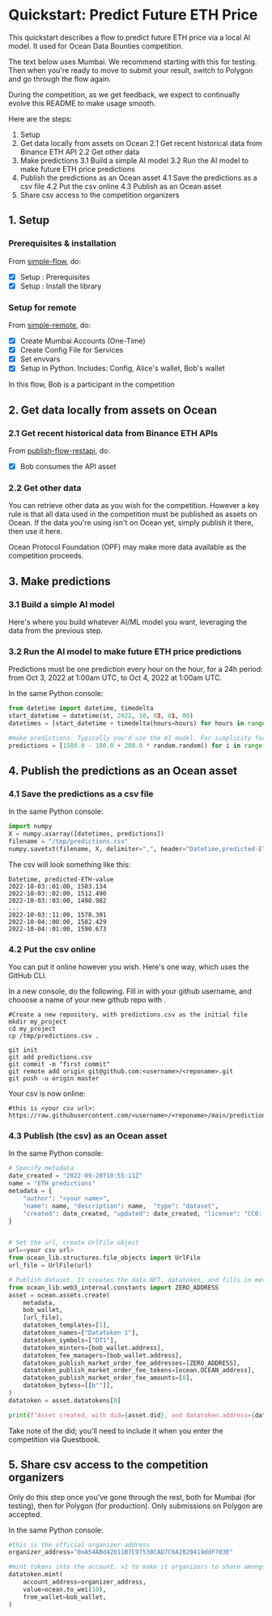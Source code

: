 <!--
Copyright 2022 Ocean Protocol Foundation
SPDX-License-Identifier: Apache-2.0
-->

# Quickstart: Predict Future ETH Price

This quickstart describes a flow to predict future ETH price via a local AI model. It used for Ocean Data Bounties competition.

The text below uses Mumbai. We recommend starting with this for testing. Then when you're ready to move to submit your result, switch to Polygon and go through the flow again.

During the competition, as we get feedback, we expect to continually evolve this README to make usage smooth.

Here are the steps:

1.  Setup
2.  Get data locally from assets on Ocean
  2.1  Get recent historical data from Binance ETH API
  2.2  Get other data
3.  Make predictions
  3.1  Build a simple AI model
  3.2  Run the AI model to make future ETH price predictions
4.  Publish the predictions as an Ocean asset
  4.1 Save the predictions as a csv file
  4.2 Put the csv online
  4.3 Publish as an Ocean asset
5.  Share csv access to the competition organizers

## 1. Setup

### Prerequisites & installation

From [simple-flow](data-nfts-and-datatokens-flow.md), do:
- [x] Setup : Prerequisites
- [x] Setup : Install the library

### Setup for remote

From [simple-remote](simple-remote.md), do:
- [x] Create Mumbai Accounts (One-Time)
- [x] Create Config File for Services
- [x] Set envvars
- [x] Setup in Python. Includes: Config, Alice's wallet, Bob's wallet

In this flow, Bob is a participant in the competition

## 2.  Get data locally from assets on Ocean

### 2.1  Get recent historical data from Binance ETH APIs

From [publish-flow-restapi](READMEs/publish-flow-restapi.md), do:
- [x] Bob consumes the API asset

###  2.2  Get other data

You can retrieve other data as you wish for the competition. However a key rule is that all data used in the competition must be published as assets on Ocean. If the data you're using isn't on Ocean yet, simply publish it there, then use it here.

Ocean Protocol Foundation (OPF) may make more data available as the competition proceeds.

## 3.  Make predictions

### 3.1  Build a simple AI model

Here's where you build whatever AI/ML model you want, leveraging the data from the previous step.

### 3.2  Run the AI model to make future ETH price predictions

Predictions must be one prediction every hour on the hour, for a 24h period: from Oct 3, 2022 at 1:00am UTC, to Oct 4, 2022 at 1:00am UTC.

In the same Python console:
```python
from datetime import datetime, timedelta
start_datetime = datetime(st, 2022, 10, 03, 01, 00)
datetimes = [start_datetime + timedelta(hours=hours) for hours in range(24)]

#make predictions. Typically you'd use the AI model. For simplicity for now, we make random predictions.
predictions = [1500.0 - 100.0 + 200.0 * random.random() for i in range(len(datetimes))] 
```

## 4.  Publish the predictions as an Ocean asset

### 4.1 Save the predictions as a csv file

In the same Python console:
```python
import numpy
X = numpy.asarray([datetimes, predictions])
filename = "/tmp/predictions.csv"
numpy.savetxt(filename, X, delimiter=",", header="Datetime,predicted-ETH-value")
```

The csv will look something like this:

```text
Datetime, predicted-ETH-value
2022-10-03::01:00, 1503.134
2022-10-03::02:00, 1512.490
2022-10-03::03:00, 1498.982
...
2022-10-03::11:00, 1578.301
2022-10-04::00:00, 1582.429
2022-10-04::01:00, 1590.673
```


### 4.2 Put the csv online

You can put it online however you wish. Here's one way, which uses the GitHub CLI.

In a new console, do the following. Fill in <username> with your github username, and chooose a name of your new github repo with <reponame>.
```console
#Create a new repository, with predictions.csv as the initial file
mkdir my_project
cd my_project
cp /tmp/predictions.csv .

git init
git add predictions.csv
git commit -m "first commit"
git remote add origin git@github.com:<username>/<reponame>.git
git push -u origin master
```

Your csv is now online:
```text
#this is <your csv url>:
https://raw.githubusercontent.com/<username>/<reponame>/main/predictions.csv
```

### 4.3 Publish (the csv) as an Ocean asset

In the same Python console:
```python
# Specify metadata
date_created = "2022-09-20T10:55:11Z"
name = "ETH predictions"
metadata = {
    "author": "<your name>",
    "name": name, "description": name,  "type": "dataset",
    "created": date_created, "updated": date_created, "license": "CC0: PublicDomain",
}


# Set the url, create UrlFile object
url=<your csv url>
from ocean_lib.structures.file_objects import UrlFile
url_file = UrlFile(url)

# Publish dataset. It creates the data NFT, datatoken, and fills in metadata
from ocean_lib.web3_internal.constants import ZERO_ADDRESS
asset = ocean.assets.create(
    metadata,
    bob_wallet,
    [url_file],
    datatoken_templates=[1],
    datatoken_names=["Datatoken 1"],
    datatoken_symbols=["DT1"],
    datatoken_minters=[bob_wallet.address],
    datatoken_fee_managers=[bob_wallet.address],
    datatoken_publish_market_order_fee_addresses=[ZERO_ADDRESS],
    datatoken_publish_market_order_fee_tokens=[ocean.OCEAN_address],
    datatoken_publish_market_order_fee_amounts=[0],
    datatoken_bytess=[[b""]],
)
datatoken = asset.datatokens[0]

print(f"Asset created, with did={asset.did}, and datatoken.address={datatoken.address}")
```

Take note of the did; you'll need to include it when you enter the competition via Questbook.


## 5.  Share csv access to the competition organizers

Only do this step once you've gone through the rest, both for Mumbai (for testing), then for Polygon (for production). Only submissions on Polygon are accepted.

In the same Python console:
```python
#this is the official organizer address
organizer_address="0xA54ABd42b11B7C97538CAD7C6A2820419ddF703E"

#mint tokens into the account. >1 to make it organizers to share amongst each other.
datatoken.mint(
    account_address=organizer_address,
    value=ocean.to_wei(10),
    from_wallet=bob_wallet,
)
```

